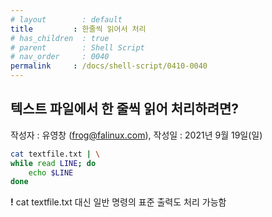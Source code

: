 ```yaml
---
# layout        : default
title         : 한줄씩 읽어서 처리
# has_children  : true
# parent        : Shell Script
# nav_order     : 0040
permalink     : /docs/shell-script/0410-0040
---
```


## 텍스트 파일에서 한 줄씩 읽어 처리하려면?
작성자 : 유영창 (frog@falinux.com), 작성일 : 2021년 9월 19일(일)

``` sh
cat textfile.txt | \
while read LINE; do
    echo $LINE
done
```

**!** cat textfile.txt 대신 일반 명령의 표준 출력도 처리 가능함

